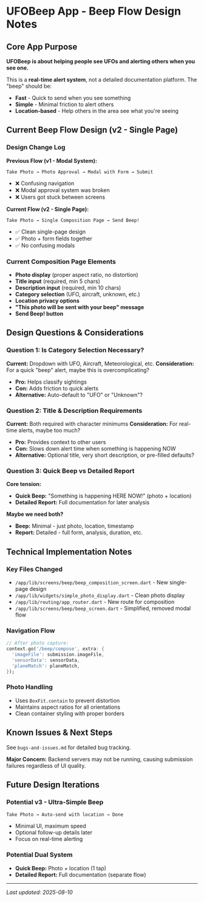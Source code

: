 # UFOBeep App - Beep Flow Design Notes

## Core App Purpose
**UFOBeep is about helping people see UFOs and alerting others when you see one.**

This is a **real-time alert system**, not a detailed documentation platform. The "beep" should be:
- **Fast** - Quick to send when you see something
- **Simple** - Minimal friction to alert others  
- **Location-based** - Help others in the area see what you're seeing

## Current Beep Flow Design (v2 - Single Page)

### Design Change Log
**Previous Flow (v1 - Modal System):**
```
Take Photo → Photo Approval → Modal with Form → Submit
```
- ❌ Confusing navigation
- ❌ Modal approval system was broken
- ❌ Users got stuck between screens

**Current Flow (v2 - Single Page):**
```
Take Photo → Single Composition Page → Send Beep!
```
- ✅ Clean single-page design
- ✅ Photo + form fields together  
- ✅ No confusing modals

### Current Composition Page Elements
- **Photo display** (proper aspect ratio, no distortion)
- **Title input** (required, min 5 chars)
- **Description input** (required, min 10 chars) 
- **Category selection** (UFO, aircraft, unknown, etc.)
- **Location privacy options**
- **"This photo will be sent with your beep" message**
- **Send Beep! button**

## Design Questions & Considerations

### Question 1: Is Category Selection Necessary?
**Current:** Dropdown with UFO, Aircraft, Meteorological, etc.
**Consideration:** For a quick "beep" alert, maybe this is overcomplicating?
- **Pro:** Helps classify sightings
- **Con:** Adds friction to quick alerts
- **Alternative:** Auto-default to "UFO" or "Unknown"?

### Question 2: Title & Description Requirements
**Current:** Both required with character minimums
**Consideration:** For real-time alerts, maybe too much?
- **Pro:** Provides context to other users
- **Con:** Slows down alert time when something is happening NOW
- **Alternative:** Optional title, very short description, or pre-filled defaults?

### Question 3: Quick Beep vs Detailed Report
**Core tension:** 
- **Quick Beep:** "Something is happening HERE NOW!" (photo + location)
- **Detailed Report:** Full documentation for later analysis

**Maybe we need both?**
- **Beep:** Minimal - just photo, location, timestamp
- **Report:** Detailed - full form, analysis, duration, etc.

## Technical Implementation Notes

### Key Files Changed
- `/app/lib/screens/beep/beep_composition_screen.dart` - New single-page design
- `/app/lib/widgets/simple_photo_display.dart` - Clean photo display
- `/app/lib/routing/app_router.dart` - New route for composition
- `/app/lib/screens/beep/beep_screen.dart` - Simplified, removed modal flow

### Navigation Flow
```dart
// After photo capture:
context.go('/beep/compose', extra: {
  'imageFile': submission.imageFile,
  'sensorData': sensorData,
  'planeMatch': planeMatch,
});
```

### Photo Handling
- Uses `BoxFit.contain` to prevent distortion
- Maintains aspect ratios for all orientations
- Clean container styling with proper borders

## Known Issues & Next Steps

See `bugs-and-issues.md` for detailed bug tracking.

**Major Concern:** Backend servers may not be running, causing submission failures regardless of UI quality.

## Future Design Iterations

### Potential v3 - Ultra-Simple Beep
```
Take Photo → Auto-send with location → Done
```
- Minimal UI, maximum speed
- Optional follow-up details later
- Focus on real-time alerting

### Potential Dual System
- **Quick Beep:** Photo + location (1 tap)
- **Detailed Report:** Full documentation (separate flow)

---
*Last updated: 2025-08-10*